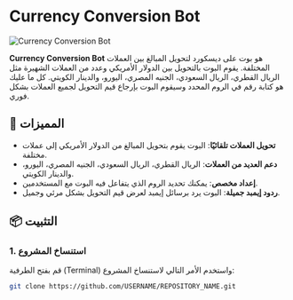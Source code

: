 # Currency Conversion Bot

![Currency Conversion Bot](https://media.discordapp.net/attachments/1311375698987978813/1311395419456147526/Screenshot_2024-11-27_200351.png?ex=6748b3a8&is=67476228&hm=1b555af503fc8a4a3a74f41755c1d5d965006f61cf93576b441e7d5161b74ee1&=)

**Currency Conversion Bot** هو بوت على ديسكورد لتحويل المبالغ بين العملات المختلفة. يقوم البوت بالتحويل بين الدولار الأمريكي وعدد من العملات الشهيرة مثل الريال القطري، الريال السعودي، الجنيه المصري، اليورو، والدينار الكويتي. كل ما عليك هو كتابة رقم في الروم المحدد وسيقوم البوت بإرجاع قيم التحويل لجميع العملات بشكل فوري.

## 🚀 **المميزات**

- **تحويل العملات تلقائيًا**: البوت يقوم بتحويل المبالغ من الدولار الأمريكي إلى عملات مختلفة.
- **دعم العديد من العملات**: الريال القطري، الريال السعودي، الجنيه المصري، اليورو، والدينار الكويتي.
- **إعداد مخصص**: يمكنك تحديد الروم الذي يتفاعل فيه البوت مع المستخدمين.
- **ردود إيمبد جميلة**: البوت يرد برسائل إيمبد لعرض قيم التحويل بشكل مرئي وجميل.

## 📦 **التثبيت**

### 1. **استنساخ المشروع**
قم بفتح الطرفية (Terminal) واستخدم الأمر التالي لاستنساخ المشروع:

```bash
git clone https://github.com/USERNAME/REPOSITORY_NAME.git
